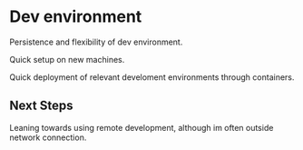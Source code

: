 # Dev environment
Persistence and flexibility of dev environment.

Quick setup on new machines.

Quick deployment of relevant develoment environments through containers.

## Next Steps
Leaning towards using remote development, although im often outside network connection.